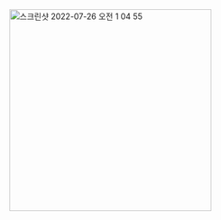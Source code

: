 <img width="358" alt="스크린샷 2022-07-26 오전 1 04 55" src="https://user-images.githubusercontent.com/97131199/180944646-cff298f9-2f5d-4adc-9ac1-11d833ad3675.png">
